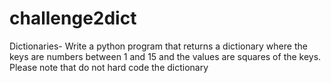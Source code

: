 # challenge2dict
Dictionaries-
Write a python program that returns a dictionary where the keys are numbers between 1 and 15 and the values are squares of the keys. Please note that do not hard code the dictionary 

